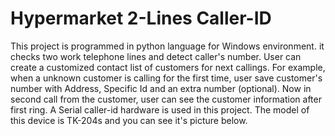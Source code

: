 # Hypermarket 2-Lines Caller-ID
This project is programmed in python language for Windows environment. it checks two work telephone lines and detect caller's number. User can create a customized contact list of customers for next callings. For example, when a unknown customer is calling for the first time, user save customer's number with Address, Specific Id and an extra number (optional). Now in second call from the customer, user can see the customer information after first ring.
A Serial caller-id hardware is used in this project. The model of this device is TK-204s and you can see it's picture below.
